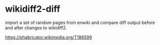 # wikidiff2-diff

import a set of random pages from enwiki and compare diff output before and after changes to wikidiff2.

https://phabricator.wikimedia.org/T186599
